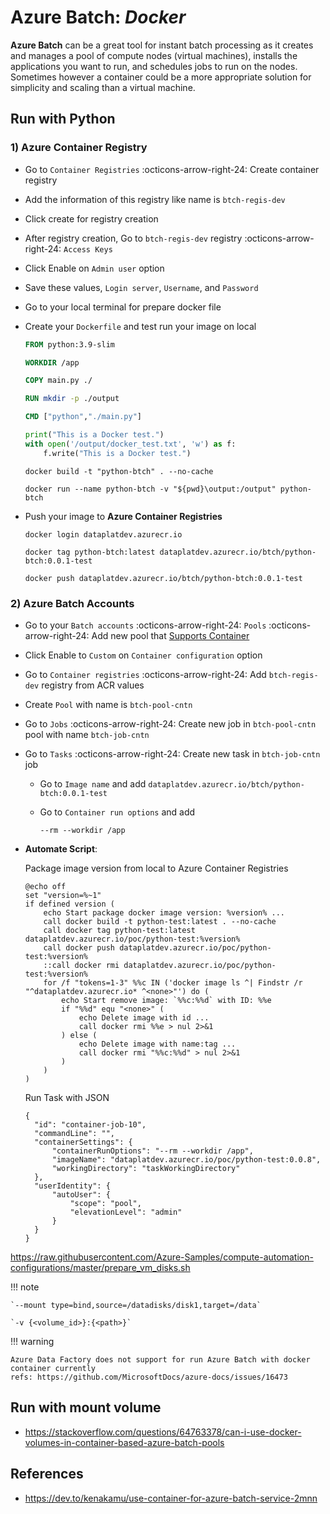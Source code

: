# Azure Batch: _Docker_

**Azure Batch** can be a great tool for instant batch processing as it creates and
manages a pool of compute nodes (virtual machines), installs the applications you
want to run, and schedules jobs to run on the nodes. Sometimes however a container
could be a more appropriate solution for simplicity and scaling than a virtual machine.

## Run with Python

### 1) Azure Container Registry

- Go to `Container Registries` :octicons-arrow-right-24: Create container registry
- Add the information of this registry like name is `btch-regis-dev`
- Click create for registry creation
- After registry creation, Go to `btch-regis-dev` registry :octicons-arrow-right-24: `Access Keys`
- Click Enable on `Admin user` option
- Save these values, `Login server`, `Username`, and `Password`
- Go to your local terminal for prepare docker file
- Create your `Dockerfile` and test run your image on local

  ```dockerfile title="Dockerfile"
  FROM python:3.9-slim

  WORKDIR /app

  COPY main.py ./

  RUN mkdir -p ./output

  CMD ["python","./main.py"]
  ```

  ```python title=".\main.py"
  print("This is a Docker test.")
  with open('/output/docker_test.txt', 'w') as f:
      f.write("This is a Docker test.")
  ```

  ```shell
  docker build -t "python-btch" . --no-cache
  ```

  ```shell
  docker run --name python-btch -v "${pwd}\output:/output" python-btch
  ```

- Push your image to **Azure Container Registries**

  ```shell
  docker login dataplatdev.azurecr.io
  ```

  ```shell
  docker tag python-btch:latest dataplatdev.azurecr.io/btch/python-btch:0.0.1-test
  ```

  ```shell
  docker push dataplatdev.azurecr.io/btch/python-btch:0.0.1-test
  ```

### 2) Azure Batch Accounts

- Go to your `Batch accounts` :octicons-arrow-right-24: `Pools` :octicons-arrow-right-24:
  Add new pool that [Supports Container](https://learn.microsoft.com/en-us/azure/batch/batch-docker-container-workloads#supported-virtual-machine-images)
- Click Enable to `Custom` on `Container configuration` option
- Go to `Container registries` :octicons-arrow-right-24: Add `btch-regis-dev` registry from ACR values
- Create `Pool` with name is `btch-pool-cntn`
- Go to `Jobs` :octicons-arrow-right-24: Create new job in `btch-pool-cntn` pool with name `btch-job-cntn`
- Go to `Tasks` :octicons-arrow-right-24: Create new task in `btch-job-cntn` job

  - Go to `Image name` and add `dataplatdev.azurecr.io/btch/python-btch:0.0.1-test`
  - Go to `Container run options` and add

    ```text
    --rm --workdir /app
    ```

- **Automate Script**:

  Package image version from local to Azure Container Registries

  ```shell
  @echo off
  set "version=%~1"
  if defined version (
      echo Start package docker image version: %version% ...
      call docker build -t python-test:latest . --no-cache
      call docker tag python-test:latest dataplatdev.azurecr.io/poc/python-test:%version%
      call docker push dataplatdev.azurecr.io/poc/python-test:%version%
      ::call docker rmi dataplatdev.azurecr.io/poc/python-test:%version%
      for /f "tokens=1-3" %%c IN ('docker image ls ^| Findstr /r "^dataplatdev.azurecr.io* ^<none>"') do (
          echo Start remove image: `%%c:%%d` with ID: %%e
          if "%%d" equ "<none>" (
              echo Delete image with id ...
              call docker rmi %%e > nul 2>&1
          ) else (
              echo Delete image with name:tag ...
              call docker rmi "%%c:%%d" > nul 2>&1
          )
      )
  )
  ```

  Run Task with JSON

  ```shell
  {
    "id": "container-job-10",
    "commandLine": "",
    "containerSettings": {
        "containerRunOptions": "--rm --workdir /app",
        "imageName": "dataplatdev.azurecr.io/poc/python-test:0.0.8",
        "workingDirectory": "taskWorkingDirectory"
    },
    "userIdentity": {
        "autoUser": {
            "scope": "pool",
            "elevationLevel": "admin"
        }
    }
  }
  ```

https://raw.githubusercontent.com/Azure-Samples/compute-automation-configurations/master/prepare_vm_disks.sh

!!! note

    `--mount type=bind,source=/datadisks/disk1,target=/data`

    `-v {<volume_id>}:{<path>}`

!!! warning

    Azure Data Factory does not support for run Azure Batch with docker container currently
    refs: https://github.com/MicrosoftDocs/azure-docs/issues/16473

## Run with mount volume

- https://stackoverflow.com/questions/64763378/can-i-use-docker-volumes-in-container-based-azure-batch-pools

## References

- https://dev.to/kenakamu/use-container-for-azure-batch-service-2mnn
